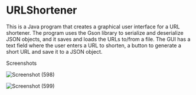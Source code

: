 # URLShortener
This is a Java program that creates a graphical user interface for a URL shortener. The program uses the Gson library to serialize and deserialize JSON objects, and it saves and loads the URLs to/from a file. The GUI has a text field where the user enters a URL to shorten, a button to generate a short URL and save it to a JSON object.


Screenshots

![Screenshot (598)](https://user-images.githubusercontent.com/99128549/235349749-57706c3d-7bc9-416f-95ca-b1ee9579fce1.png)


![Screenshot (599)](https://user-images.githubusercontent.com/99128549/235349760-9c552e0b-6f84-4fe6-86ee-ae60070b079f.png)

